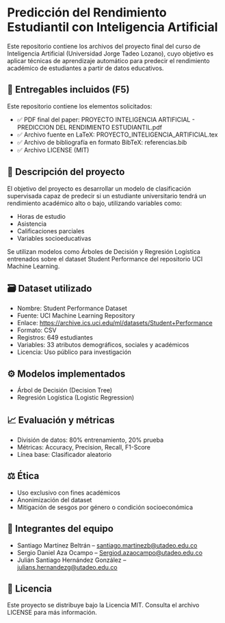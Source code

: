 # Predicción del Rendimiento Estudiantil con Inteligencia Artificial

Este repositorio contiene los archivos del proyecto final del curso de Inteligencia Artificial (Universidad Jorge Tadeo Lozano), cuyo objetivo es aplicar técnicas de aprendizaje automático para predecir el rendimiento académico de estudiantes a partir de datos educativos.

## 📄 Entregables incluidos (F5)

Este repositorio contiene los elementos solicitados:

- ✅ PDF final del paper: PROYECTO INTELIGENCIA ARTIFICIAL - PREDICCION DEL RENDIMIENTO ESTUDIANTIL.pdf  
- ✅ Archivo fuente en LaTeX: PROYECTO_INTELIGENCIA_ARTIFICIAL.tex  
- ✅ Archivo de bibliografía en formato BibTeX: referencias.bib  
- ✅ Archivo LICENSE (MIT)

## 🧠 Descripción del proyecto

El objetivo del proyecto es desarrollar un modelo de clasificación supervisada capaz de predecir si un estudiante universitario tendrá un rendimiento académico alto o bajo, utilizando variables como:

- Horas de estudio
- Asistencia
- Calificaciones parciales
- Variables socioeducativas

Se utilizan modelos como Árboles de Decisión y Regresión Logística entrenados sobre el dataset Student Performance del repositorio UCI Machine Learning.

## 🗃️ Dataset utilizado

- Nombre: Student Performance Dataset  
- Fuente: UCI Machine Learning Repository  
- Enlace: https://archive.ics.uci.edu/ml/datasets/Student+Performance  
- Formato: CSV  
- Registros: 649 estudiantes  
- Variables: 33 atributos demográficos, sociales y académicos  
- Licencia: Uso público para investigación

## ⚙️ Modelos implementados

- Árbol de Decisión (Decision Tree)
- Regresión Logística (Logistic Regression)

## 📈 Evaluación y métricas

- División de datos: 80% entrenamiento, 20% prueba  
- Métricas: Accuracy, Precision, Recall, F1-Score  
- Línea base: Clasificador aleatorio

## ⚖️ Ética

- Uso exclusivo con fines académicos  
- Anonimización del dataset  
- Mitigación de sesgos por género o condición socioeconómica

## 👥 Integrantes del equipo

- Santiago Martínez Beltrán – santiago.martinezb@utadeo.edu.co  
- Sergio Daniel Aza Ocampo – Sergiod.azaocampo@utadeo.edu.co  
- Julián Santiago Hernández González – julians.hernandezg@utadeo.edu.co

## 📜 Licencia

Este proyecto se distribuye bajo la Licencia MIT. Consulta el archivo LICENSE para más información.
